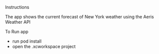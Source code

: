 Instructions

The app shows the current forecast of New York weather using the Aeris Weather API

To Run app
- run pod install
- open the .xcworkspace project


